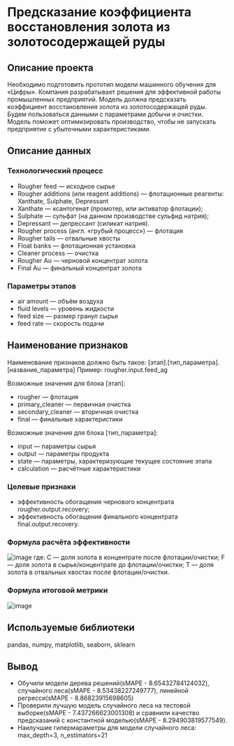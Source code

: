 # Предсказание коэффициента восстановления золота из золотосодержащей руды
## Описание проекта  
Необходимо подготовить прототип модели машинного обучения для «Цифры». Компания разрабатывает решения для эффективной работы промышленных предприятий.
Модель должна предсказать коэффициент восстановления золота из золотосодержащей руды. Будем пользоваться данными с параметрами добычи и очистки.
Модель поможет оптимизировать производство, чтобы не запускать предприятие с убыточными характеристиками.
## Описание данных
### Технологический процесс
- Rougher feed — исходное сырье
- Rougher additions (или reagent additions) — флотационные реагенты: Xanthate, Sulphate, Depressant
- Xanthate — ксантогенат (промотер, или активатор флотации);
- Sulphate — сульфат (на данном производстве сульфид натрия);
- Depressant — депрессант (силикат натрия).
- Rougher process (англ. «грубый процесс») — флотация
- Rougher tails — отвальные хвосты
- Float banks — флотационная установка
- Cleaner process — очистка
- Rougher Au — черновой концентрат золота
- Final Au — финальный концентрат золота

### Параметры этапов
- air amount — объём воздуха
- fluid levels — уровень жидкости
- feed size — размер гранул сырья
- feed rate — скорость подачи
  
## Наименование признаков
Наименование признаков должно быть такое:
[этап].[тип_параметра].[название_параметра]
Пример: rougher.input.feed_ag

Возможные значения для блока [этап]:
- rougher — флотация
- primary_cleaner — первичная очистка
- secondary_cleaner — вторичная очистка
- final — финальные характеристики

Возможные значения для блока [тип_параметра]:
- input — параметры сырья
- output — параметры продукта
- state — параметры, характеризующие текущее состояние этапа
- calculation — расчётные характеристики

### Целевые признаки
- эффективность обогащения чернового концентрата rougher.output.recovery;
- эффективность обогащения финального концентрата final.output.recovery.

### Формула расчёта эффективности
![image](https://github.com/AndreiGaida/Data-Science/assets/153438646/c3db877e-ae15-4d03-8126-8846626651b2)
где:
C — доля золота в концентрате после флотации/очистки;
F — доля золота в сырье/концентрате до флотации/очистки;
T — доля золота в отвальных хвостах после флотации/очистки.

### Формула итоговой метрики
![image](https://github.com/AndreiGaida/Data-Science/assets/153438646/bdf85d0f-e1a8-4c03-9014-f660cb19fee2)

## Используемые библиотеки 
pandas, numpy, matplotlib, seaborn, sklearn

## Вывод 
- Обучили модели дерева решений(sMAPE - 8.65432784124032), случайного леса(sMAPE - 8.53438227249777), линейной регресси(sMAPE - 8.86823915698605)
- Проверили лучшую модель случайного леса на тестовой выборке(sMAPE - 7.437266623001308) и сравнили качество предсказаний с константной моделью(sMAPE - 8.294903819577549).
- Наилучшие гипермараметры для модели случайного леса: max_depth=3, n_estimators=21
